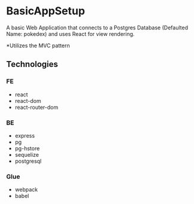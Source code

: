 # BasicAppSetup

A basic Web Application that
connects to a Postgres Database (Defaulted Name: pokedex)
and uses React for view rendering.

*Utilizes the MVC pattern

## Technologies

### FE
- react
- react-dom
- react-router-dom

### BE
- express
- pg
- pg-hstore
- sequelize
- postgresql

### Glue
- webpack
- babel
